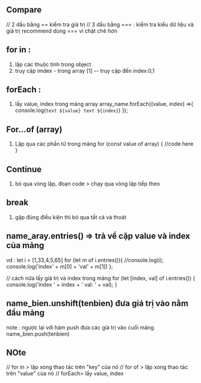 ## Compare
// 2 dấu bằng == kiểm tra giá trị
// 3 dấu bằng ===  : kiểm tra kiểu dữ liệu và giá trị
recommend dùng ===  vì chặt chẽ hơn
## for in :
1. lặp các thuộc tính trong object
2. truy cập imdex - trong array [1] -- truy cập đến index:0,1
## forEach :
1. lấy value, index trong mảng array
array_name.forEach((value, index) =>{
   console.log(`text ${value} text ${index}`)
});
## For...of  (array)
1. Lặp qua các phần tử trong mảng
 for (const value of array) {
 //code here
 }
 ## Continue
 1. bỏ qua vòng lặp, đoạn code > chạy qua vòng lặp tiếp theo
 ## break
 1. gặp đúng điều kiện thì bỏ qua tất cả và thoát
 ## name_aray.entries() => trả về cặp value và index của mảng
 vd  :  let i = [1,33,4,5,65]
 for (let m of i.entries()){
 //console.log(i);
console.log('index' + m[0] + 'val' + m[1])
 };

 // cách nữa lấy giá trị và index trong mảng
 for (let [index, val] of i.entries()) {
  console.log('index ' + index + ' val: ' + val);
}
## name_bien.unshift(tenbien) đưa giá trị vào nằm đầu mảng
note : ngược lại với hàm push đưa các giá trị vào cuối mảng name_bien.push(tenbien)
## NOte
// for in >  lặp xong thao tác trên "key" của nó
// for of > lặp xong thao tác trên "value" của nó
// forEach> lấy value, index